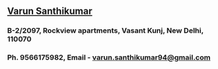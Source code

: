 ## <ins>Varun Santhikumar</ins>
### B-2/2097, Rockview apartments, Vasant Kunj, New Delhi, 110070    
### Ph. 9566175982, Email - varun.santhikumar94@gmail.com
